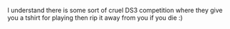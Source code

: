 I understand there is some sort of cruel DS3 competition where they give you a tshirt for playing then rip it away from you if you die :)